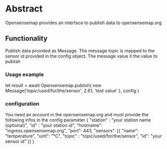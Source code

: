 # Abstract

Opensensemap provides an interface to publish data to opensensemap.org

## Functionality

Publish data provided as Message. The message topic is mapped to the sensor id provided in
the config object. The message value it the value to publish

### Usage example

let result = await Opensensemap.publish(
    new Message('topic/used/for/the/sensor', 2.61, 'test value' },
    config
)

### configuration

You need an account in the opensensemap.org and must provide the following infos in the config parameter
{
    "station" : "your station name (optional)",
    "id" : "your station id",
    "hostname": "ingress.opensensemap.org",
    "port": 443,
    "sensors": [{
            "name": "temperature",
            "uint": "°C",
            "topic" : "topic/used/for/the/sensor",
            "id": "your sensor id"
        }]
}

